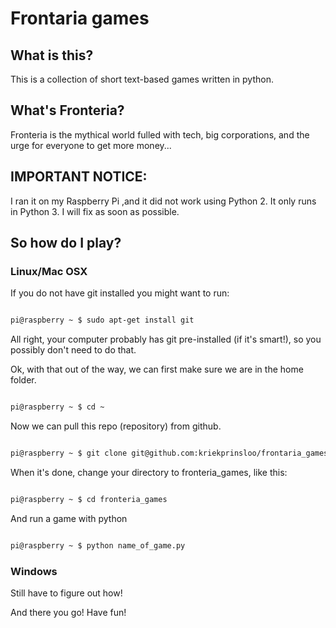# Frontaria games

## What is this?
This is a collection of short text-based games written in python.

## What's Fronteria?
Fronteria is the mythical world fulled with tech, big corporations, and the urge for everyone to get more money...

## IMPORTANT NOTICE:
I ran it on my Raspberry Pi ,and it did not work using Python 2.  It only runs in Python 3.  I will fix as soon as possible.

## So how do I play?

### Linux/Mac OSX
If you do not have git installed you might want to run:

```bash

pi@raspberry ~ $ sudo apt-get install git

```

All right, your computer probably has git pre-installed (if it's smart!), so you possibly don't need to do that.

Ok, with that out of the way, we can first make sure we are in the home folder.

```bash

pi@raspberry ~ $ cd ~

```

Now we can pull this repo (repository) from github.

```bash

pi@raspberry ~ $ git clone git@github.com:kriekprinsloo/frontaria_games.git

```

When it's done, change your directory to fronteria_games, like this:

```bash

pi@raspberry ~ $ cd fronteria_games

```

And run a game with python

```bash

pi@raspberry ~ $ python name_of_game.py

```
### Windows

Still have to figure out how!

And there you go!  Have fun!
